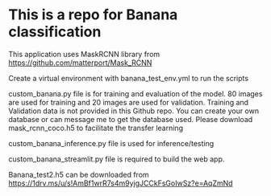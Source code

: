 # This is a repo for Banana classification


This application uses MaskRCNN library from https://github.com/matterport/Mask_RCNN

Create a virtual environment with banana_test_env.yml to run the scripts

custom_banana.py file is for training and evaluation of the model. 80 images are used for training and 20 images are used for validation. Training and Validation data is not provided in this Github repo. You can create your own database or can message me to get the database used.
Please download  mask_rcnn_coco.h5 to facilitate the transfer learning

custom_banana_inference.py file is used for inference/testing   

custom_banana_streamlit.py file is required to build the web app.

Banana_test2.h5 can be downloaded from https://1drv.ms/u/s!AmBf1wrR7s4m9yjgJCCkFsGoIwSz?e=AqZmNd
